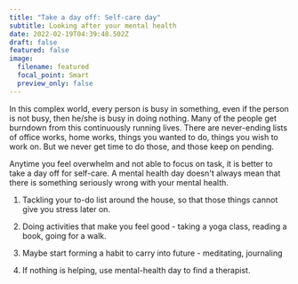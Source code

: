 ```yaml
---
title: "Take a day off: Self-care day"
subtitle: Looking after your mental health
date: 2022-02-19T04:39:48.502Z
draft: false
featured: false
image:
  filename: featured
  focal_point: Smart
  preview_only: false
---
```

In this complex world, every person is busy in something, even if the person is not busy, then he/she is busy in doing nothing. Many of the people get burndown from this continuously running lives. There are never-ending lists of office works, home works, things you wanted to do, things you wish to work on. But we never get time to do those, and those keep on pending. 

Anytime you feel overwhelm and not able to focus on task, it is better to take a day off for self-care. A mental health day doesn't always mean that there is something seriously wrong with your mental health.

1. Tackling your to-do list around the house, so that those things cannot give you stress later on.

2. Doing activities that make you feel good - taking a yoga class, reading a book, going for a walk.

3. Maybe start forming a habit to carry into future - meditating, journaling

4. If nothing is helping, use mental-health day to find a therapist.
